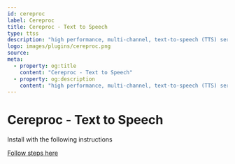 ```yaml
---
id: cereproc
label: Cereproc
title: Cereproc - Text to Speech
type: ttss
description: "high performance, multi-channel, text-to-speech (TTS) server"
logo: images/plugins/cereproc.png
source:
meta:
  - property: og:title
    content: "Cereproc - Text to Speech"
  - property: og:description
    content: "high performance, multi-channel, text-to-speech (TTS) server"
---
```


# Cereproc - Text to Speech

<PluginLogo/>

Install with the following instructions

[Follow steps here](https://www.cereproc.com/fr/products/server)


<EditPageLink/>
